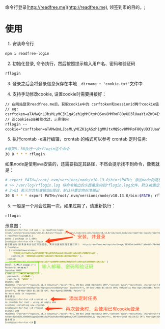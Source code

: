 命令行登录[http://readfree.me](http://readfree.me), 领签到币的目的。;

# 使用
1. 安装命令行
```sh
npm i readfree-login
```

2. 初始化登录, 命令执行，然后按照提示输入用户名、密码和验证码
```sh
rflogin
```

3. 登录之后会将登录信息保存在本地`__dirname + 'cookie.txt'`文件中

4. 支持手动修改cookie, 设置cookie时需要拼接好：
```
// 在网站登录readfree.me后，获取cookie中的 csrftoken和sessionid两个cookie值
// eg: csrftoken=aTAMwQnLJbsMLyMCZK1gASzh1gMMJtxMQSov8MMRoF8OyUD3lUaaYivZWO4EfZrj;sessionid=v90rxcxvj7u6xip97jp5eqqi4gw9sblv
// 该cookie已经被修改过，示例使用
rflogin --cookie="csrftoken=aTAMwQnLJbsMLyMCZK1gASzh1gMMJtxMQSov8MMRoF8OyUD3lUaaYivZWO4EfZrj;sessionid=v90rxcxvj7u6xip97jp5eqqi4gw9sblv"
```


5. 执行crontab -e进行编辑，crontab 的格式可以参考 crontab 定时任务:
```sh
#每天8：30执行一次rflogin这个命令
30 8 * * * rflogin
```
如果node是使用`nvm`安装的，还需要指定其路径，不然会提示找不到命令，像我就是：
```sh
# export PATH=/root/.nvm/versions/node/v10.13.0/bin:$PATH; 添加node的路径到环境变量中
# >> /var/log/rflogin.log 将命令输出的东西重定向到rflogin.log文件，默认被重定向到/dev/null中，也就忽视
# 2>&1 表示包含标准输出&错误，默认只重定向标准输出
30 8 * * * export PATH=/root/.nvm/versions/node/v10.13.0/bin:$PATH; rflogin >> /var/log/rflogin.log 2>&1
```

5. 一般是一个月会过期一次，如果过期了，请重新执行：
```sh
rflogin
```

示意图：
![login.png](login.png)
